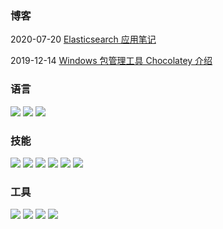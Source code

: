 ### 博客

2020-07-20 [Elasticsearch 应用笔记](https://github.com/dolphin836/Blog/issues/21)

2019-12-14 [Windows 包管理工具 Chocolatey 介绍](https://github.com/dolphin836/Blog/issues/19)

### 语言
![](https://img.shields.io/badge/PHP-60%20month-orange?style=flat-square&logo=mysql&logoColor=white) ![](https://img.shields.io/badge/Java-24%20month-orange?style=flat-square&logo=Java&logoColor=white) ![](https://img.shields.io/badge/JavaScript-36%20month-orange?style=flat-square&logo=JavaScript&logoColor=white)

### 技能
![](https://img.shields.io/badge/MySQL-60%20month-brightgreen?style=flat-square&logo=mysql&logoColor=white) ![](https://img.shields.io/badge/Redis-60%20month-brightgreen?style=flat-square&logo=redis&logoColor=white) ![](https://img.shields.io/badge/RabbitMQ-36%20month-brightgreen?style=flat-square&logo=RabbitMQ&logoColor=white) ![](https://img.shields.io/badge/Elasticsearch-24%20month-brightgreen?style=flat-square&logo=Elasticsearch&logoColor=white) ![](https://img.shields.io/badge/MongoDB-24%20month-brightgreen?style=flat-square&logo=MongoDB&logoColor=white) ![](https://img.shields.io/badge/Spring-24%20month-brightgreen?style=flat-square&logo=Spring&logoColor=white)

### 工具
![](https://img.shields.io/badge/Linux-60%20month-blue?style=flat-square&logo=linux&logoColor=white) ![](https://img.shields.io/badge/Nginx-36%20month-blue?style=flat-square&logo=nginx&logoColor=white) ![](https://img.shields.io/badge/Git-60%20month-blue?style=flat-square&logo=git&logoColor=white) ![](https://img.shields.io/badge/GitLab-60%20month-blue?style=flat-square&logo=gitlab&logoColor=white)
